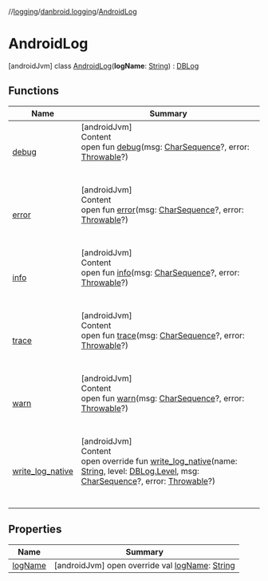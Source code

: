 //[logging](../../../index.md)/[danbroid.logging](../index.md)/[AndroidLog](index.md)



# AndroidLog  
 [androidJvm] class [AndroidLog](index.md)(**logName**: [String](https://kotlinlang.org/api/latest/jvm/stdlib/kotlin/-string/index.html)) : [DBLog](../../../../logging/danbroid.logging/-d-b-log/index.md)   


## Functions  
  
|  Name |  Summary | 
|---|---|
| <a name="danbroid.logging/DBLog/debug/#kotlin.CharSequence?#kotlin.Throwable?/PointingToDeclaration/"></a>[debug](index.md#%5Bdanbroid.logging%2FDBLog%2Fdebug%2F%23kotlin.CharSequence%3F%23kotlin.Throwable%3F%2FPointingToDeclaration%2F%5D%2FFunctions%2F1780312902)| <a name="danbroid.logging/DBLog/debug/#kotlin.CharSequence?#kotlin.Throwable?/PointingToDeclaration/"></a>[androidJvm]  <br>Content  <br>open fun [debug](index.md#%5Bdanbroid.logging%2FDBLog%2Fdebug%2F%23kotlin.CharSequence%3F%23kotlin.Throwable%3F%2FPointingToDeclaration%2F%5D%2FFunctions%2F1780312902)(msg: [CharSequence](https://kotlinlang.org/api/latest/jvm/stdlib/kotlin/-char-sequence/index.html)?, error: [Throwable](https://kotlinlang.org/api/latest/jvm/stdlib/kotlin/-throwable/index.html)?)  <br><br><br>|
| <a name="danbroid.logging/DBLog/error/#kotlin.CharSequence?#kotlin.Throwable?/PointingToDeclaration/"></a>[error](index.md#%5Bdanbroid.logging%2FDBLog%2Ferror%2F%23kotlin.CharSequence%3F%23kotlin.Throwable%3F%2FPointingToDeclaration%2F%5D%2FFunctions%2F1780312902)| <a name="danbroid.logging/DBLog/error/#kotlin.CharSequence?#kotlin.Throwable?/PointingToDeclaration/"></a>[androidJvm]  <br>Content  <br>open fun [error](index.md#%5Bdanbroid.logging%2FDBLog%2Ferror%2F%23kotlin.CharSequence%3F%23kotlin.Throwable%3F%2FPointingToDeclaration%2F%5D%2FFunctions%2F1780312902)(msg: [CharSequence](https://kotlinlang.org/api/latest/jvm/stdlib/kotlin/-char-sequence/index.html)?, error: [Throwable](https://kotlinlang.org/api/latest/jvm/stdlib/kotlin/-throwable/index.html)?)  <br><br><br>|
| <a name="danbroid.logging/DBLog/info/#kotlin.CharSequence?#kotlin.Throwable?/PointingToDeclaration/"></a>[info](index.md#%5Bdanbroid.logging%2FDBLog%2Finfo%2F%23kotlin.CharSequence%3F%23kotlin.Throwable%3F%2FPointingToDeclaration%2F%5D%2FFunctions%2F1780312902)| <a name="danbroid.logging/DBLog/info/#kotlin.CharSequence?#kotlin.Throwable?/PointingToDeclaration/"></a>[androidJvm]  <br>Content  <br>open fun [info](index.md#%5Bdanbroid.logging%2FDBLog%2Finfo%2F%23kotlin.CharSequence%3F%23kotlin.Throwable%3F%2FPointingToDeclaration%2F%5D%2FFunctions%2F1780312902)(msg: [CharSequence](https://kotlinlang.org/api/latest/jvm/stdlib/kotlin/-char-sequence/index.html)?, error: [Throwable](https://kotlinlang.org/api/latest/jvm/stdlib/kotlin/-throwable/index.html)?)  <br><br><br>|
| <a name="danbroid.logging/DBLog/trace/#kotlin.CharSequence?#kotlin.Throwable?/PointingToDeclaration/"></a>[trace](index.md#%5Bdanbroid.logging%2FDBLog%2Ftrace%2F%23kotlin.CharSequence%3F%23kotlin.Throwable%3F%2FPointingToDeclaration%2F%5D%2FFunctions%2F1780312902)| <a name="danbroid.logging/DBLog/trace/#kotlin.CharSequence?#kotlin.Throwable?/PointingToDeclaration/"></a>[androidJvm]  <br>Content  <br>open fun [trace](index.md#%5Bdanbroid.logging%2FDBLog%2Ftrace%2F%23kotlin.CharSequence%3F%23kotlin.Throwable%3F%2FPointingToDeclaration%2F%5D%2FFunctions%2F1780312902)(msg: [CharSequence](https://kotlinlang.org/api/latest/jvm/stdlib/kotlin/-char-sequence/index.html)?, error: [Throwable](https://kotlinlang.org/api/latest/jvm/stdlib/kotlin/-throwable/index.html)?)  <br><br><br>|
| <a name="danbroid.logging/DBLog/warn/#kotlin.CharSequence?#kotlin.Throwable?/PointingToDeclaration/"></a>[warn](index.md#%5Bdanbroid.logging%2FDBLog%2Fwarn%2F%23kotlin.CharSequence%3F%23kotlin.Throwable%3F%2FPointingToDeclaration%2F%5D%2FFunctions%2F1780312902)| <a name="danbroid.logging/DBLog/warn/#kotlin.CharSequence?#kotlin.Throwable?/PointingToDeclaration/"></a>[androidJvm]  <br>Content  <br>open fun [warn](index.md#%5Bdanbroid.logging%2FDBLog%2Fwarn%2F%23kotlin.CharSequence%3F%23kotlin.Throwable%3F%2FPointingToDeclaration%2F%5D%2FFunctions%2F1780312902)(msg: [CharSequence](https://kotlinlang.org/api/latest/jvm/stdlib/kotlin/-char-sequence/index.html)?, error: [Throwable](https://kotlinlang.org/api/latest/jvm/stdlib/kotlin/-throwable/index.html)?)  <br><br><br>|
| <a name="danbroid.logging/AndroidLog/write_log_native/#kotlin.String#danbroid.logging.DBLog.Level#kotlin.CharSequence?#kotlin.Throwable?/PointingToDeclaration/"></a>[write_log_native](write_log_native.md)| <a name="danbroid.logging/AndroidLog/write_log_native/#kotlin.String#danbroid.logging.DBLog.Level#kotlin.CharSequence?#kotlin.Throwable?/PointingToDeclaration/"></a>[androidJvm]  <br>Content  <br>open override fun [write_log_native](write_log_native.md)(name: [String](https://kotlinlang.org/api/latest/jvm/stdlib/kotlin/-string/index.html), level: [DBLog.Level](../../../../logging/danbroid.logging/-d-b-log/-level/index.md), msg: [CharSequence](https://kotlinlang.org/api/latest/jvm/stdlib/kotlin/-char-sequence/index.html)?, error: [Throwable](https://kotlinlang.org/api/latest/jvm/stdlib/kotlin/-throwable/index.html)?)  <br><br><br>|


## Properties  
  
|  Name |  Summary | 
|---|---|
| <a name="danbroid.logging/AndroidLog/logName/#/PointingToDeclaration/"></a>[logName](log-name.md)| <a name="danbroid.logging/AndroidLog/logName/#/PointingToDeclaration/"></a> [androidJvm] open override val [logName](log-name.md): [String](https://kotlinlang.org/api/latest/jvm/stdlib/kotlin/-string/index.html)   <br>|

